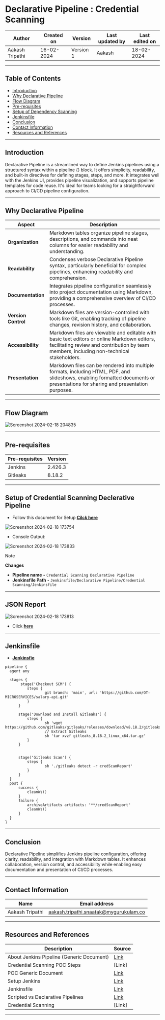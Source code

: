 # Declarative Pipeline : Credential Scanning



|   Author        |  Created on   |  Version   | Last updated by  | Last edited on |
| --------------- | --------------| -----------|----------------- | -------------- |
| Aakash Tripathi |  16-02-2024  |  Version 1 | Aakash  | 18-02-2024    |

***
## Table of Contents
+ [Introduction](#Introduction)
+ [Why Declarative Pipeline](#Why-Declarative-Pipeline)
+ [Flow Diagram](#Flow-Diagram)
+ [Pre-requisites](#Pre-requisites)
+ [Setup of Dependency Scanning](#Setup-of-Dependency-Scanning)
+ [Jenkinsfile](#Jenkinsfile)
+ [Conclusion](#Conclusion)
+ [Contact Information](#Contact-Information)
+ [Resources and References](#Resources-and-References)
  
***
## Introduction

Declarative Pipeline is a streamlined way to define Jenkins pipelines using a structured syntax within a pipeline {} block. It offers simplicity, readability, and built-in directives for defining stages, steps, and more. It integrates well with the Jenkins UI, provides pipeline visualization, and supports pipeline templates for code reuse. It's ideal for teams looking for a straightforward approach to CI/CD pipeline configuration.

***
## Why Declarative Pipeline
| Aspect          | Description                                                                                               |
|-----------------|-----------------------------------------------------------------------------------------------------------|
| **Organization**    | Markdown tables organize pipeline stages, descriptions, and commands into neat columns for easier readability and understanding. |
| **Readability**     | Condenses verbose Declarative Pipeline syntax, particularly beneficial for complex pipelines, enhancing readability and comprehension. |
| **Documentation**   | Integrates pipeline configuration seamlessly into project documentation using Markdown, providing a comprehensive overview of CI/CD processes. |
| **Version Control** | Markdown files are version-controlled with tools like Git, enabling tracking of pipeline changes, revision history, and collaboration. |
| **Accessibility**   | Markdown files are viewable and editable with basic text editors or online Markdown editors, facilitating review and contribution by team members, including non-technical stakeholders. |
| **Presentation**    | Markdown files can be rendered into multiple formats, including HTML, PDF, and slideshows, enabling formatted documents or presentations for sharing and presentation purposes. |

***
## Flow Diagram  
![Screenshot 2024-02-18 204835](https://github.com/avengers-p7/Documentation/assets/156056344/8c5132c8-1901-4900-a222-18bd8109b8b3)



***
## Pre-requisites
| **Pre-requisites** | **Version** |
| ------------------ | ----------- |
| Jenkins | 2.426.3 | 
| Gitleaks | 8.18.2 |

***
## Setup of Credential Scanning Declerative Pipeline
* Follow this document for Setup [**Cilck here**](https://github.com/avengers-p7/Documentation/blob/main/Application_CI/Implementation/GolangCI/Bug%20Analysis/Declarative%20Pipeline/Readme.md#Setup)

![Screenshot 2024-02-18 173754](https://github.com/avengers-p7/Documentation/assets/156056344/a69d1ff6-391d-41c5-985c-4e5f7ec6e5b1)


* Console Output:
 
![Screenshot 2024-02-18 173833](https://github.com/avengers-p7/Documentation/assets/156056344/ccf7c819-d2e7-4a72-adb6-907ff8c7928b)


> [!NOTE]
> **Changes**
> *  **Pipeline name**       **-**  `Credential Scanning Declarative Pipeline`
> *  **Jenkinsfile Path**    **-**  `Jenkinsfile/Declarative Pipeline/Credential Scanning/Jenkinsfile`  

***

## JSON Report
![Screenshot 2024-02-18 173813](https://github.com/avengers-p7/Documentation/assets/156056344/ab13b5ba-1286-4340-9a14-faba464927a2)

 * Cilck [**here**](https://github.com/avengers-p7/Documentation/blob/main/Application_CI/Implementation/Python%20CI/Dependency_Scanning/Declarative_Pipeline/Report.html)

***
## Jenkinsfile
  * [**Jenkinsfie**](https://github.com/CodeOps-Hub/Jenkinsfile/blob/main/Declarative%20Pipeline/Credential%20Scanning/Jenkinsfile)
  ```shell 
pipeline {
    agent any

    stages {
         stage('Checkout SCM') {
            steps {
                    git branch: 'main', url: 'https://github.com/OT-MICROSERVICES/salary-api.git'
            }
        }
        
        stage('Download and Install Gitleaks') {
            steps {
                    sh 'wget https://github.com/gitleaks/gitleaks/releases/download/v8.18.2/gitleaks_8.18.2_linux_x64.tar.gz'
                    // Extract Gitleaks
                    sh 'tar xvzf gitleaks_8.18.2_linux_x64.tar.gz'
            }
        }
        

        stage('Gitleaks Scan') {
            steps {
                    sh './gitleaks detect -r credScanReport'
            }
        }
    }
    post {
        success {
            cleanWs()
        }
        failure {
            archiveArtifacts artifacts: '**/credScanReport'
            cleanWs()
        }
    }
}

```
***
## Conclusion

Declarative Pipeline simplifies Jenkins pipeline configuration, offering clarity, readability, and integration with Markdown tables. It enhances collaboration, version control, and accessibility while enabling easy documentation and presentation of CI/CD processes.

***
## Contact Information
| Name | Email address |
| ---- | ------------- |
| Aakash Tripathi | aakash.tripathi.snaatak@mygurukulam.co |
***
## Resources and References
|  **Description** |   **Source** |
| ---------------- | ------------ |
| About Jenkins Pipeline (Generic Document) | [Link](https://github.com/avengers-p7/Documentation/blob/main/Application_CI/Implementation/GenericDoc/jenkinsPipeline.md  ) |
| Credential Scanning POC Steps | [Link] |
| POC Generic Document | [Link](https://github.com/avengers-p7/Documentation/blob/main/Application_CI/Implementation/GenericDoc/pipelinePOC.md) |
| Setup Jenkins | [Link](https://github.com/avengers-p7/Documentation/blob/main/Application_CI/Implementation/GolangCI/Bug%20Analysis/Declarative%20Pipeline/Readme.md#Setup) |
| Jenkinsfile | [Link](https://github.com/avengers-p7/Jenkinsfile/blob/main/Declarative%20Pipeline/Python/Dependency_Scanning/Jenkinsfile) |
| Scripted vs Declarative Pipelines | [Link](https://www.baeldung.com/ops/jenkins-scripted-vs-declarative-pipelines) |
| Credential Scanning| [Link] |

***

